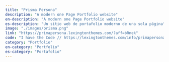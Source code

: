 ```yaml
---
title: "Prisma Persona"
description: "A modern one Page Portfolio website"
en-description: "A modern one Page Portfolio website"
es-description: "Un sitio web de portafolio moderno de una sola página"
image: "./images/prisma.png"
link: "https://primapersona.lexingtonthemes.com/?aff=bRnek"
code: "I have the Code // https://lexingtonthemes.com/info/primapersona/?aff=bRnek"
category: "Portfolio"
en-category: "Portfolio"
es-category: "Portafolio"
---
```

